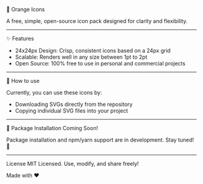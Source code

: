 🍊 Orange Icons 

A free, simple, open-source icon pack designed for clarity and flexibility.

-----------------------------------------------------------

✨ Features

- 24x24px Design: Crisp, consistent icons based on a 24px grid
- Scalable: Renders well in any size between 1pt to 2pt
- Open Source: 100% free to use in personal and commercial projects

-----------------------------------------------------------

📘 How to use

Currently, you can use these icons by:

- Downloading SVGs directly from the repository
- Copying individual SVG files into your project

 -----------------------------------------------------------

📢 Package Installation Coming Soon!

Package installation and npm/yarn support are in development. Stay tuned! 🚧

-----------------------------------------------------------

License
MIT Licensed. Use, modify, and share freely!

Made with ❤️
